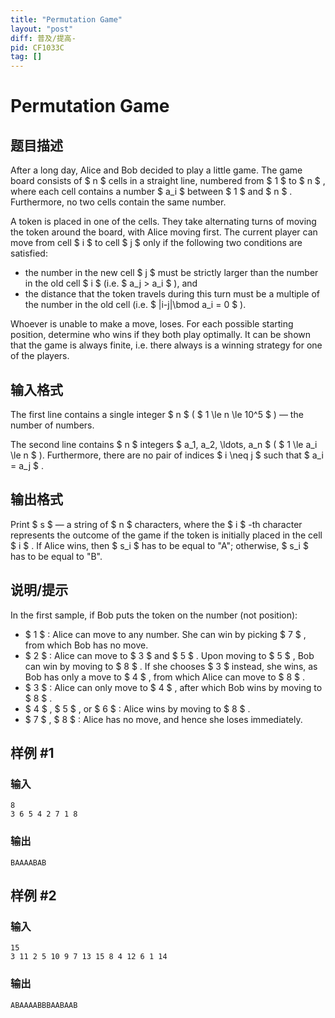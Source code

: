 ```yaml
---
title: "Permutation Game"
layout: "post"
diff: 普及/提高-
pid: CF1033C
tag: []
---
```


# Permutation Game

## 题目描述

After a long day, Alice and Bob decided to play a little game. The game board consists of $ n $ cells in a straight line, numbered from $ 1 $ to $ n $ , where each cell contains a number $ a_i $ between $ 1 $ and $ n $ . Furthermore, no two cells contain the same number.

A token is placed in one of the cells. They take alternating turns of moving the token around the board, with Alice moving first. The current player can move from cell $ i $ to cell $ j $ only if the following two conditions are satisfied:

- the number in the new cell $ j $ must be strictly larger than the number in the old cell $ i $ (i.e. $ a_j > a_i $ ), and
- the distance that the token travels during this turn must be a multiple of the number in the old cell (i.e. $ |i-j|\bmod a_i = 0 $ ).

Whoever is unable to make a move, loses. For each possible starting position, determine who wins if they both play optimally. It can be shown that the game is always finite, i.e. there always is a winning strategy for one of the players.

## 输入格式

The first line contains a single integer $ n $ ( $ 1 \le n \le 10^5 $ ) — the number of numbers.

The second line contains $ n $ integers $ a_1, a_2, \ldots, a_n $ ( $ 1 \le a_i \le n $ ). Furthermore, there are no pair of indices $ i \neq j $ such that $ a_i = a_j $ .

## 输出格式

Print $ s $ — a string of $ n $ characters, where the $ i $ -th character represents the outcome of the game if the token is initially placed in the cell $ i $ . If Alice wins, then $ s_i $ has to be equal to "A"; otherwise, $ s_i $ has to be equal to "B".

## 说明/提示

In the first sample, if Bob puts the token on the number (not position):

- $ 1 $ : Alice can move to any number. She can win by picking $ 7 $ , from which Bob has no move.
- $ 2 $ : Alice can move to $ 3 $ and $ 5 $ . Upon moving to $ 5 $ , Bob can win by moving to $ 8 $ . If she chooses $ 3 $ instead, she wins, as Bob has only a move to $ 4 $ , from which Alice can move to $ 8 $ .
- $ 3 $ : Alice can only move to $ 4 $ , after which Bob wins by moving to $ 8 $ .
- $ 4 $ , $ 5 $ , or $ 6 $ : Alice wins by moving to $ 8 $ .
- $ 7 $ , $ 8 $ : Alice has no move, and hence she loses immediately.

## 样例 #1

### 输入

```
8
3 6 5 4 2 7 1 8

```

### 输出

```
BAAAABAB

```

## 样例 #2

### 输入

```
15
3 11 2 5 10 9 7 13 15 8 4 12 6 1 14

```

### 输出

```
ABAAAABBBAABAAB

```


